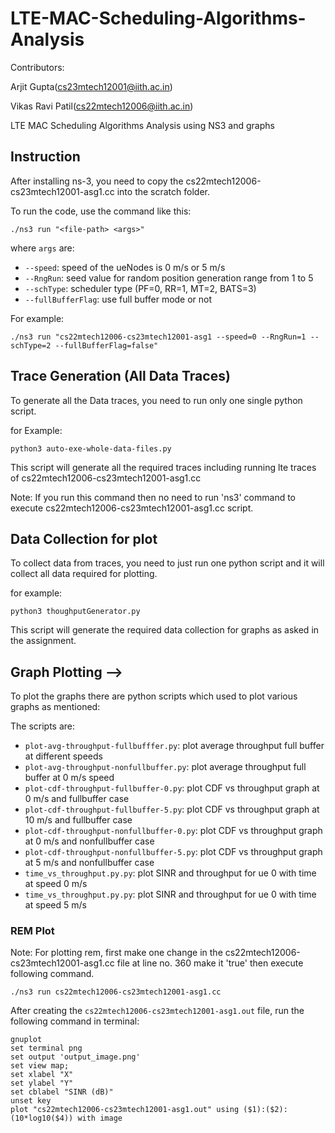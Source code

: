 # LTE-MAC-Scheduling-Algorithms-Analysis

Contributors: 

Arjit Gupta(cs23mtech12001@iith.ac.in)

Vikas Ravi Patil(cs22mtech12006@iith.ac.in)

LTE MAC Scheduling Algorithms Analysis using NS3 and graphs

## Instruction

After installing ns-3, you need to copy the cs22mtech12006-cs23mtech12001-asg1.cc into the scratch folder.

To run the code, use the command like this:

```
./ns3 run "<file-path> <args>"

```

where `args` are:

- `--speed`: speed of the ueNodes is 0 m/s or 5 m/s
- `--RngRun`: seed value for random position generation range from 1 to 5
- `--schType`: scheduler type (PF=0, RR=1, MT=2, BATS=3)
- `--fullBufferFlag`: use full buffer mode or not

For example:

```
./ns3 run "cs22mtech12006-cs23mtech12001-asg1 --speed=0 --RngRun=1 --schType=2 --fullBufferFlag=false"

```

## Trace Generation (All Data Traces) 
To generate all the Data traces, you need to run only one single python script. 

for Example: 

```
python3 auto-exe-whole-data-files.py 

```
This script will generate all the required traces including running lte traces of cs22mtech12006-cs23mtech12001-asg1.cc 

Note: If you run this command then no need to run 'ns3' command to execute cs22mtech12006-cs23mtech12001-asg1.cc script.

## Data Collection for plot

To collect data from traces, you need to just run one python script and it will collect all data required for plotting.

for example: 
```
python3 thoughputGenerator.py

```
This script will generate the required data collection for graphs as asked in the assignment. 

## Graph Plotting --> 

To plot the graphs there are python scripts which used to plot various graphs as mentioned: 

The scripts are:  

- `plot-avg-throughput-fullbufffer.py`: plot average throughput full buffer at different speeds
- `plot-avg-throughput-nonfullbuffer.py`: plot average throughput full buffer at 0 m/s speed
- `plot-cdf-throughput-fullbuffer-0.py`: plot CDF vs throughput graph at 0 m/s and fullbuffer case
- `plot-cdf-throughput-fullbuffer-5.py`: plot CDF vs throughput graph at 10 m/s and fullbuffer case
- `plot-cdf-throughput-nonfullbuffer-0.py`: plot CDF vs throughput graph at 0 m/s and nonfullbuffer case
- `plot-cdf-throughput-nonfullbuffer-5.py`: plot CDF vs throughput graph at 5 m/s and nonfullbuffer case
- `time_vs_throughput.py.py`: plot SINR and throughput for ue 0 with time at speed 0 m/s
- `time_vs_throughput.py.py`: plot SINR and throughput for ue 0 with time at speed 5 m/s

### REM Plot

Note: For plotting rem, first make one change in the cs22mtech12006-cs23mtech12001-asg1.cc file 
at line no. 360 make it 'true' then execute following command. 
```
./ns3 run cs22mtech12006-cs23mtech12001-asg1.cc

```
After creating the `cs22mtech12006-cs23mtech12001-asg1.out` file, run the following command in terminal:

```
gnuplot
set terminal png
set output 'output_image.png'
set view map;
set xlabel "X"
set ylabel "Y"
set cblabel "SINR (dB)"
unset key
plot "cs22mtech12006-cs23mtech12001-asg1.out" using ($1):($2):(10*log10($4)) with image
```

